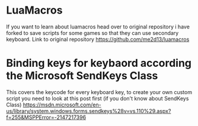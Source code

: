 # LuaMacros

If you want to learn about luamacros head over to original repository i have forked to save scripts for some games so that they can use secondary keyboard.
Link to original repository https://github.com/me2d13/luamacros

# Binding keys for keybaord according the Microsoft SendKeys Class 
 This covers the keycode for every keyboard key, to create your own custom script you need to look at this post first (if you don't know about SendKeys Class) https://msdn.microsoft.com/en-us/library/system.windows.forms.sendkeys%28v=vs.110%29.aspx?f=255&MSPPError=-2147217396
  
